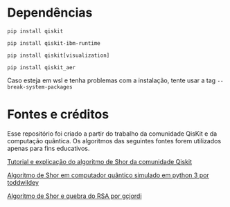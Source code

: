 # Dependências
```
pip install qiskit
```

```
pip install qiskit-ibm-runtime
```

```
pip install qiskit[visualization]
```

```
pip install qiskit_aer
```
Caso esteja em wsl e tenha problemas com a instalação, tente usar a tag ``` --break-system-packages ```

# Fontes e créditos
Esse repositório foi criado a partir do trabalho da comunidade QisKit e da computação quântica. Os algoritmos das seguintes fontes forem utilizados apenas para fins educativos.

[Tutorial e explicação do algoritmo de Shor da comunidade Qiskit](https://github.com/qiskit-community/qiskit-community-tutorials/blob/master/algorithms/shor_algorithm.ipynb)

[Algoritmo de Shor em computador quântico simulado em python 3 por toddwildey](https://github.com/toddwildey/shors-python/tree/master)

[Algoritmo de Shor e quebra do RSA por gcjordi](https://github.com/gcjordi/quantum_cracking_encryption/tree/master)

